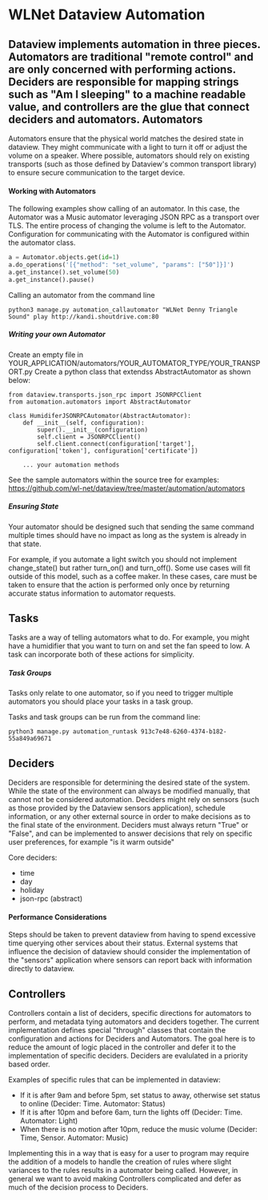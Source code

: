 WLNet Dataview Automation
=========================

Dataview implements automation in three pieces. Automators are traditional "remote control" and are only concerned with performing actions. Deciders are responsible for mapping strings such as "Am I sleeping" to a machine readable value, and controllers are the glue that connect deciders and automators.
Automators
----

Automators ensure that the physical world matches the desired state in dataview. They might communicate with a light to turn it off or adjust the volume on a speaker. Where possible, automators should rely on existing transports (such as those defined by Dataview's common transport library) to ensure secure communication to the target device.

#### Working with Automators

The following examples show calling of an automator. In this case, the Automator was a Music automator leveraging JSON RPC as a transport over TLS. The entire process of changing the volume is left to the Automator. Configuration for communicating with the Automator is configured within the automator class.

```python
a = Automator.objects.get(id=1)
a.do_operations('[{"method": "set_volume", "params": ["50"]}]')
a.get_instance().set_volume(50)
a.get_instance().pause()
```

Calling an automator from the command line

```
python3 manage.py automation_callautomator "WLNet Denny Triangle Sound" play http://kandi.shoutdrive.com:80
```
##### Writing your own Automator

Create an empty file in YOUR_APPLICATION/automators/YOUR_AUTOMATOR_TYPE/YOUR_TRANSPORT.py Create a python class that extendss AbstractAutomator as shown below:

````
from dataview.transports.json_rpc import JSONRPCClient
from automation.automators import AbstractAutomator

class HumidiferJSONRPCAutomator(AbstractAutomator):
    def __init__(self, configuration):
        super().__init__(configuration)
        self.client = JSONRPCClient()
        self.client.connect(configuration['target'], configuration['token'], configuration['certificate'])
        
    ... your automation methods
````

See the sample automators within the source tree for examples:
https://github.com/wl-net/dataview/tree/master/automation/automators

##### Ensuring State

Your automator should be designed such that sending the same command multiple times should have no impact as long as the system is already in that state.

For example, if you automate a light switch you should not implement change_state() but rather turn_on() and turn_off(). Some use cases will fit outside of this model, such as a coffee maker. In these cases, care must be taken to ensure that the action is performed only once by returning accurate status information to automator requests.

Tasks
----

Tasks are a way of telling automators what to do. For example, you might have a humidifier that you want to turn on and set the fan speed to low. A task can incorporate both of these actions for simplicity.

##### Task Groups

Tasks only relate to one automator, so if you need to trigger multiple automators you should place your tasks in a task group. 

Tasks and task groups can be run from the command line:

```
python3 manage.py automation_runtask 913c7e48-6260-4374-b182-55a849a69671
```

Deciders
----

Deciders are responsible for determining the desired state of the system. While the state of the environment can always be modified manually, that cannot not be considered automation. Deciders might rely on sensors (such as those provided by the Dataview sensors application), schedule information, or any other external source in order to make decisions as to the final state of the environment. Deciders must always return "True" or "False", and can be implemented to answer decisions that rely on specific user preferences, for example "is it warm outside"

Core deciders:

* time
* day
* holiday
* json-rpc (abstract)

#### Performance Considerations

Steps should be taken to prevent dataview from having to spend excessive time querying other services about their status. External systems that influence the decision of dataview should consider the implementation of the "sensors" application where sensors can report back with information directly to dataview.

Controllers
----

Controllers contain a list of deciders, specific directions for automators to perform, and metadata tying automators and deciders together. The current implementation defines special "through" classes that contain the configuration and actions for Deciders and Automators. The goal here is to reduce the amount of logic placed in the controller and defer it to the implementation of specific deciders. Deciders are evalulated in a priority based order.

Examples of specific rules that can be implemented in dataview:

* If it is after 9am and before 5pm, set status to away, otherwise set status to online (Decider: Time. Automator: Status)
* If it is after 10pm and before 6am, turn the lights off (Decider: Time. Automator: Light)
* When there is no motion after 10pm, reduce the music volume (Decider: Time, Sensor. Automator: Music)

Implementing this in a way that is easy for a user to program may require the addition of a models to handle the creation of rules where slight variances to the rules results in a automator being called.  However, in general we want to avoid making Controllers complicated and defer as much of the decision process to Deciders.

